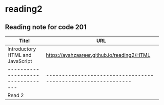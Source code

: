 # reading2
## Reading note for code 201


| Titel                           |    URL                                                      |
|---------------------------------|-------------------------------------------------------------|
|Introductory HTML and JavaScript |     https://ayahzaareer.github.io/reading2/HTML             |
|---------------------------------|-------------------------------------------------------------|
| Read 2                          |                                                             |
